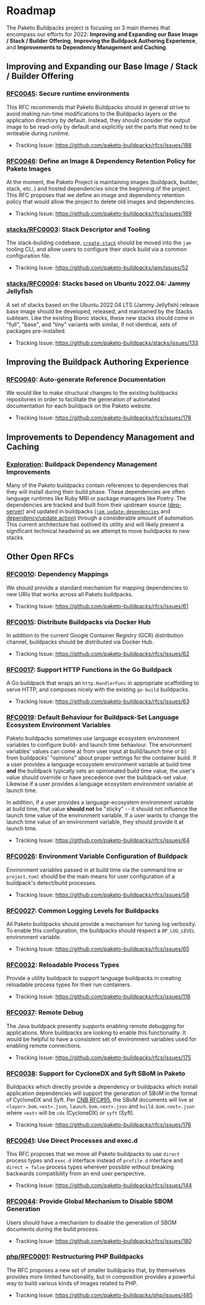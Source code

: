 # Roadmap

The Paketo Buildpacks project is focusing on 3 main themes that encompass our
efforts for 2022: **Improving and Expanding our Base Image / Stack / Builder
Offering**, **Improving the Buildpack Authoring Experience**, and
**Improvements to Dependency Management and Caching**.

## Improving and Expanding our Base Image / Stack / Builder Offering

### [RFC0045](https://github.com/paketo-buildpacks/rfcs/blob/main/text/0045-user-ids.md): Secure runtime environments

This RFC recommends that Paketo Buildpacks should in general strive to avoid
making run-time modifications to the Buildpacks layers or the application
directory by default. Instead, they should consider the output image to be
read-only by default and explicitly set the parts that need to be writeable
during runtime.

- Tracking Issue: https://github.com/paketo-buildpacks/rfcs/issues/188

### [RFC0046](https://github.com/paketo-buildpacks/rfcs/blob/main/text/0046-image-retention-policy.md): Define an Image & Dependency Retention Policy for Paketo Images

At the moment, the Paketo Project is maintaining images (buildpack, builder,
stack, etc..) and hosted dependencies since the beginning of the project. This
RFC proposes that we define an image and dependency retention policy that would
allow the project to delete old images and dependencies.

- Tracking Issue: https://github.com/paketo-buildpacks/rfcs/issues/189

### [stacks/RFC0003](https://github.com/paketo-buildpacks/rfcs/blob/main/text/stacks/0003-stack-descriptor.md): Stack Descriptor and Tooling

The stack-building codebase,
[`create-stack`](https://github.com/paketo-buildpacks/stacks/tree/main/create-stack)
should be moved into the `jam` tooling CLI, and allow users to configure their
stack build via a common configuration file.

- Tracking Issue: https://github.com/paketo-buildpacks/jam/issues/52

### [stacks/RFC0004](https://github.com/paketo-buildpacks/rfcs/blob/main/text/stacks/0004-jammy-jellyfish.md): Stacks based on Ubuntu 2022.04: Jammy Jellyfish

A set of stacks based on the Ubuntu 2022.04 LTS (Jammy Jellyfish) release base
image should be developed, released, and maintained by the Stacks subteam. Like
the existing Bionic stacks, these new stacks should come in "full", "base", and
"tiny" variants with similar, if not identical, sets of packages pre-installed.

- Tracking Issue: https://github.com/paketo-buildpacks/stacks/issues/133

## Improving the Buildpack Authoring Experience

### [RFC0040](https://github.com/paketo-buildpacks/rfcs/blob/main/text/0040-auto-reference-docs.md): Auto-generate Reference Documentation

We would like to make structural changes to the existing buildpacks
repositories in order to facilitate the generation of automated documentation
for each buildpack on the Paketo website.

- Tracking Issue: https://github.com/paketo-buildpacks/rfcs/issues/178

## Improvements to Dependency Management and Caching

### [Exploration](https://github.com/paketo-community/explorations/issues/8): Buildpack Dependency Management Improvements

Many of the Paketo buildpacks contain references to dependencies that they will
install during their build phase. These dependencies are often language
runtimes like Ruby MRI or package managers like Poetry. The dependencies are
tracked and built from their upstream source
([dep-server](https://github.com/paketo-buildpacks/dep-server)) and updated in
buildpacks ([`jam
update-dependencies`](https://github.com/paketo-buildpacks/jam/blob/8d4a1a18bfc2b810e5038e5c496258843a8f2b51/commands/update_dependencies.go)
and [dependency/update
action](https://github.com/paketo-buildpacks/github-config/blob/cfa9081b98d7b8e574461e12e5527ef5d826c7d9/actions/dependency/update/action.yml))
through a considerable amount of automation. This current architecture has
outlived its utility and will likely present a significant technical headwind
as we attempt to move buildpacks to new stacks.

## Other Open RFCs

### [RFC0010](https://github.com/paketo-buildpacks/rfcs/blob/main/text/0010-dependency-mappings.md): Dependency Mappings

We should provide a standard mechanism for mapping dependencies to new URIs
that works across all Paketo buildpacks.

- Tracking Issue: https://github.com/paketo-buildpacks/rfcs/issues/61

### [RFC0015](https://github.com/paketo-buildpacks/rfcs/blob/main/text/0015-dockerhub-distribution.md): Distribute Buildpacks via Docker Hub

In addition to the current Google Container Registry (GCR) distribution
channel, buildpacks should be distributed via Docker Hub.

- Tracking Issue: https://github.com/paketo-buildpacks/rfcs/issues/62

### [RFC0017](https://github.com/paketo-buildpacks/rfcs/blob/main/text/0017-go-http-fn.md): Support HTTP Functions in the Go Buildpack

A Go buildpack that wraps an `http.HandlerFunc` in appropriate scaffolding to
serve HTTP, and composes nicely with the existing `go-build` buildpacks.

- Tracking Issue: https://github.com/paketo-buildpacks/rfcs/issues/63

### [RFC0019](https://github.com/paketo-buildpacks/rfcs/blob/main/text/0019-buildpack-set-env-vars-defaults.md): Default Behaviour for Buildpack-Set Language Ecosystem Environment Variables

Paketo buildpacks sometimes use language ecosystem environment variables to
configure build- and launch time behaviour.  The environment variables' values
can come a) from user input at build/launch time or b) from buildpacks'
"opinions" about proper settings for the container build. If a user provides a
language ecosystem environment variable at build time **and** the buildpack
typically sets an opinionated build time value, the user's value should
override or have precedence over the buildpack-set value. Likewise if a user
provides a language ecosystem environment variable at launch time.

In addition, if a user provides a language-ecosystem environment variable at
build time, that value **should not** be "sticky" -- it should not influence
the launch time value of the environment variable. If a user wants to change
the launch time value of an environment variable, they should provide it at
launch time.

- Tracking Issue: https://github.com/paketo-buildpacks/rfcs/issues/64

### [RFC0026](https://github.com/paketo-buildpacks/rfcs/blob/main/text/0026-environment-variable-configuration-of-buildpacks.md): Environment Variable Configuration of Buildpack

Environment variables passed in at build time via the command line or
`project.toml` should be the main means for user configuration of a buildpack's
detect/build processes.

- Tracking Issue: https://github.com/paketo-buildpacks/rfcs/issues/58

### [RFC0027](https://github.com/paketo-buildpacks/rfcs/blob/main/text/0027-log-levels.md): Common Logging Levels for Buildpacks

All Paketo buildpacks should provide a mechanism for tuning log verbosity. To
enable this configuration, the buildpacks should respect a `BP_LOG_LEVEL`
environment variable.

- Tracking Issue: https://github.com/paketo-buildpacks/rfcs/issues/65

### [RFC0032](https://github.com/paketo-buildpacks/rfcs/blob/main/text/0032-reloadable-process-types.md): Reloadable Process Types

Provide a utility buildpack to support language buildpacks in creating
reloadable process types for their run containers.

- Tracking Issue: https://github.com/paketo-buildpacks/rfcs/issues/116

### [RFC0037](https://github.com/paketo-buildpacks/rfcs/blob/main/text/0037-remote-debug.md): Remote Debug

The Java buildpack presently supports enabling remote debugging for
applications. More buildpacks are looking to enable this functionality. It
would be helpful to have a consistent set of environment variables used for
enabling remote connections.

- Tracking Issue: https://github.com/paketo-buildpacks/rfcs/issues/175

### [RFC0038](https://github.com/paketo-buildpacks/rfcs/blob/main/text/0038-cdx-syft-sbom.md): Support for CycloneDX and Syft SBoM in Paketo

Buildpacks which directly provide a dependency or buildpacks which install
application dependencies will support the generation of SBoM in the format of
CycloneDX and Syft. Per [CNB
RFC#95](https://github.com/buildpacks/rfcs/blob/main/text/0095-sbom.md), the
SBoM documents will live at `<layer>.bom.<ext>.json`, `launch.bom.<ext>.json`
and `build.bom.<ext>.json` where `<ext>` will be `cdx` (CycloneDX) or
`syft` (Syft).

- Tracking Issue: https://github.com/paketo-buildpacks/rfcs/issues/176

### [RFC0041](https://github.com/paketo-buildpacks/rfcs/blob/main/text/0041-direct.md): Use Direct Processes and exec.d

This RFC proposes that we move all Paketo buildpacks to use `direct` process
types and `exec.d` interface instead of `profile.d` interface and `direct =
false` process types wherever possible without breaking backwards compatibility
from an end user perspective.

- Tracking Issue: https://github.com/paketo-buildpacks/rfcs/issues/144

### [RFC0044](https://github.com/paketo-buildpacks/rfcs/blob/main/text/0044-disable-sbom.md): Provide Global Mechanism to Disable SBOM Generation

Users should have a mechanism to disable the generation of SBOM documents
during the build process.

- Tracking Issue: https://github.com/paketo-buildpacks/rfcs/issues/180

### [php/RFC0001](https://github.com/paketo-buildpacks/rfcs/blob/main/text/php/0001-restructure.md): Restructuring PHP Buildpacks

The RFC proposes a new set of smaller buildpacks that, by themselves provides
more limited functionality, but in composition provides a powerful way to build
various kinds of images related to PHP.

- Tracking Issue: https://github.com/paketo-buildpacks/php/issues/485
